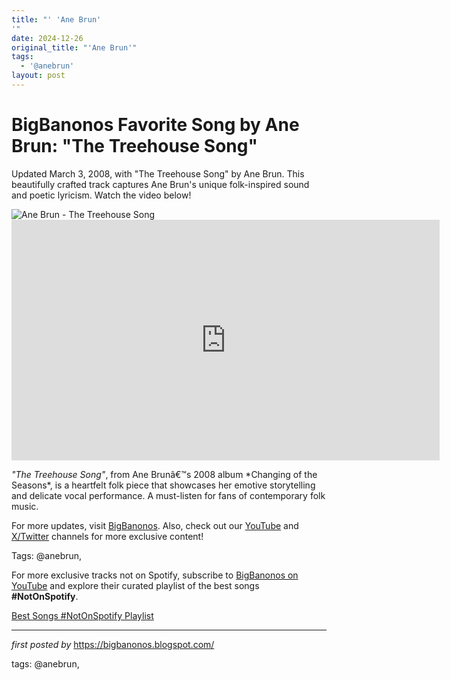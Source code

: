 ```yaml
---
title: "' 'Ane Brun'
'"
date: 2024-12-26
original_title: "'Ane Brun'"
tags:
  - '@anebrun'
layout: post
---
```

<!-- Title of the Post -->
<h1 >BigBanonos Favorite Song by Ane Brun: "The Treehouse Song"</h1> <!-- Introductory Text -->
<p >Updated March 3, 2008, with "The Treehouse Song" by Ane Brun. This beautifully crafted track captures Ane Brun's unique folk-inspired sound and poetic lyricism. Watch the video below!</p> <!-- Featured Image -->
<div > <img src="https://f4.bcbits.com/img/a1140556118_65" alt="Ane Brun - The Treehouse Song" />
</div> <!-- YouTube Video Embed -->
<div > <iframe width="685" height="385" src="https://www.youtube.com/embed/RIzyh7kFj-s" title="Ane Brun - The Treehouse Song" frameborder="0" allow="accelerometer; autoplay; clipboard-write; encrypted-media; gyroscope; picture-in-picture; web-share" referrerpolicy="strict-origin-when-cross-origin" allowfullscreen></iframe>
</div> <!-- Song Information -->
<div > <p><em>"The Treehouse Song"</em>, from Ane Brunâ€™s 2008 album *Changing of the Seasons*, is a heartfelt folk piece that showcases her emotive storytelling and delicate vocal performance. A must-listen for fans of contemporary folk music.</p>
</div> <!-- Footer Links -->
<div > <p>For more updates, visit <a href="https://bigbanonos.blogspot.com/" target="_blank">BigBanonos</a>. Also, check out our <a href="https://www.youtube.com/@BigBanonos" target="_blank">YouTube</a> and <a href="https://x.com/bigbanonos" target="_blank">X/Twitter</a> channels for more exclusive content!</p>
</div> <!-- Tags -->
<p >Tags: @anebrun,</p>


<!--Subscribe and Playlist Links-->
<div>
    <p>For more exclusive tracks not on Spotify, subscribe to <a href="https://www.youtube.com/@BigBanonos" target="_blank">BigBanonos on YouTube</a> and explore their curated playlist of the best songs <strong>#NotOnSpotify</strong>.</p>
    <p><a href="https://www.youtube.com/playlist?list=PLtuNtuTatqI0kFahUCbtbfenC_ET5O_tr" target="_blank">Best Songs #NotOnSpotify Playlist<br /></a></p></div>

<hr />

<p><em>first posted by</em> <a href="https://bigbanonos.blogspot.com/" rel="noopener" target="_new">https://bigbanonos.blogspot.com/</a></p>

<p>tags: @anebrun,</p>
